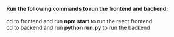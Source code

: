 **Run the following commands to run the frontend and backend:** <br><br>
cd to frontend and run **npm start** to run the react frontend <br>
cd to backend and run **python run.py** to run the backend
